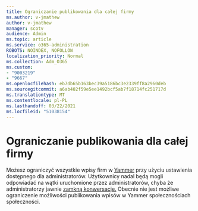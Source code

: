 ```yaml
---
title: Ograniczanie publikowania dla całej firmy
ms.author: v-jmathew
author: v-jmathew
manager: scotv
audience: Admin
ms.topic: article
ms.service: o365-administration
ROBOTS: NOINDEX, NOFOLLOW
localization_priority: Normal
ms.collection: Adm_O365
ms.custom:
- "9003219"
- "9667"
ms.openlocfilehash: eb7db65b163bec39a5186bc3e2339ff8a2960deb
ms.sourcegitcommit: a6ab402f59e5ee1492bcf5ab7f18714fc251717d
ms.translationtype: MT
ms.contentlocale: pl-PL
ms.lasthandoff: 03/22/2021
ms.locfileid: "51038154"
---
```

# <a name="restrict-posting-to-all-company"></a>Ograniczanie publikowania dla całej firmy

Możesz ograniczyć wszystkie wpisy firm w [Yammer](https://support.microsoft.com/office/restrict-all-company-posts-in-yammer-3219d2ae-db15-4c9f-9dd2-28559ae39a97) przy użyciu ustawienia dostępnego dla administratorów. Użytkownicy nadal będą mogli odpowiadać na wątki uruchomione przez administratorów, chyba że administratorzy jawnie [zamkną konwersacje.](https://support.microsoft.com/office/pin-close-and-report-conversations-in-yammer-62a5fbc2-ff1b-4418-9334-d2b4b17062cb) Obecnie nie jest możliwe ograniczenie możliwości publikowania wpisów w Yammer społecznościach społeczności.
